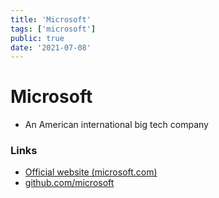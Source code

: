 ```yaml
---
title: 'Microsoft'
tags: ['microsoft']
public: true
date: '2021-07-08'
---
```


# Microsoft 

- An American international big tech company

### Links

- [Official website (microsoft.com)](https://www.microsoft.com)
- [github.com/microsoft](https://github.com/microsoft)